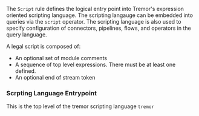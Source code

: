 The `Script` rule defines the logical entry point into Tremor's expression
oriented scripting language. The scripting langauge can be embedded into
queries via the `script` operator. The scripting language is also used to
specify configuration of connectors, pipelines, flows, and operators in
the query language.

A legal script is composed of:
* An optional set of module comments
* A sequence of top level expressions. There must be at least one defined.
* An optional end of stream token

### Scrpting Language Entrypoint

This is the top level of the tremor scripting language `tremor`


